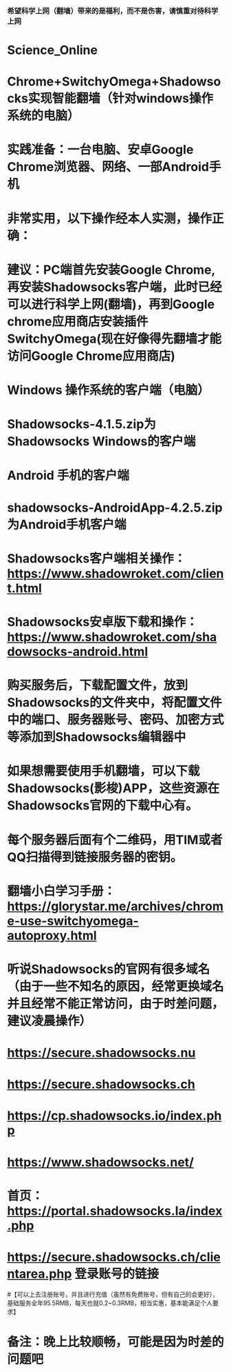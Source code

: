 ### 希望科学上网（翻墙）带来的是福利，而不是伤害，请慎重对待科学上网

# Science_Online
# Chrome+SwitchyOmega+Shadowsocks实现智能翻墙（针对windows操作系统的电脑）
# 实践准备：一台电脑、安卓Google Chrome浏览器、网络、一部Android手机

# 非常实用，以下操作经本人实测，操作正确：

# 建议：PC端首先安装Google Chrome,再安装Shadowsocks客户端，此时已经可以进行科学上网(翻墙)，再到Google chrome应用商店安装插件SwitchyOmega(现在好像得先翻墙才能访问Google Chrome应用商店)

# Windows 操作系统的客户端（电脑）
# Shadowsocks-4.1.5.zip为Shadowsocks Windows的客户端
# Android 手机的客户端
# shadowsocks-AndroidApp-4.2.5.zip为Android手机客户端
# Shadowsocks客户端相关操作： https://www.shadowroket.com/client.html
# Shadowsocks安卓版下载和操作： https://www.shadowroket.com/shadowsocks-android.html

# 购买服务后，下载配置文件，放到Shadowsocks的文件夹中，将配置文件中的端口、服务器账号、密码、加密方式等添加到Shadowsocks编辑器中
# 如果想需要使用手机翻墙，可以下载Shadowsocks(影梭)APP，这些资源在Shadowsocks官网的下载中心有。
# 每个服务器后面有个二维码，用TIM或者QQ扫描得到链接服务器的密钥。

# 翻墙小白学习手册： https://glorystar.me/archives/chrome-use-switchyomega-autoproxy.html

# 听说Shadowsocks的官网有很多域名（由于一些不知名的原因，经常更换域名并且经常不能正常访问，由于时差问题，建议凌晨操作）
# https://secure.shadowsocks.nu 
# https://secure.shadowsocks.ch
# https://cp.shadowsocks.io/index.php
# https://www.shadowsocks.net/
# 首页： https://portal.shadowsocks.la/index.php
# https://secure.shadowsocks.ch/clientarea.php  登录账号的链接
#【可以上去注册账号，并且进行充值（虽然有免费账号，但有自己的会更好），基础服务全年95.5RMB，每天也就0.2~0.3RMB，相当实惠，基本能满足个人要求】


# 备注：晚上比较顺畅，可能是因为时差的问题吧
